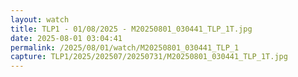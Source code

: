 ```yaml
---
layout: watch
title: TLP1 - 01/08/2025 - M20250801_030441_TLP_1T.jpg
date: 2025-08-01 03:04:41
permalink: /2025/08/01/watch/M20250801_030441_TLP_1
capture: TLP1/2025/202507/20250731/M20250801_030441_TLP_1T.jpg
---
```

